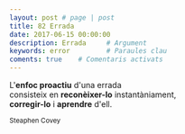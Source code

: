 ```yaml
---
layout: post # page | post
title: 82 Errada
date: 2017-06-15 00:00:00 
description: Errada     # Argument
keywords: error         # Paraules clau
coments: true    # Comentaris activats
---
```


L'**enfoc proactiu** d'una errada<br />
consisteix en **reconèixer-lo** instantàniament,<br />
**corregir-lo** i **aprendre** d'ell. <br />

<small>Steaphen Covey</small>
